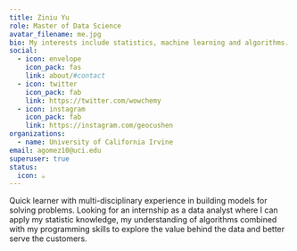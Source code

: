 ```yaml
---
title: Ziniu Yu
role: Master of Data Science
avatar_filename: me.jpg
bio: My interests include statistics, machine learning and algorithms.
social:
  - icon: envelope
    icon_pack: fas
    link: about/#contact
  - icon: twitter
    icon_pack: fab
    link: https://twitter.com/wowchemy
  - icon: instagram
    icon_pack: fab
    link: https://instagram.com/geocushen
organizations:
  - name: University of California Irvine
email: agomez10@uci.edu
superuser: true
status:
  icon: ☕️
---
```

Quick learner with multi-disciplinary experience in building models for solving problems. Looking for an internship as a data analyst where I can apply my statistic knowledge, my understanding of algorithms combined with my programming skills to explore the value behind the data and better serve the customers.